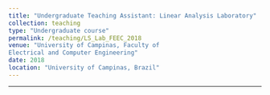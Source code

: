 ```yaml
---
title: "Undergraduate Teaching Assistant: Linear Analysis Laboratory"
collection: teaching
type: "Undergraduate course"
permalink: /teaching/LS_Lab_FEEC_2018
venue: "University of Campinas, Faculty of
Electrical and Computer Engineering"
date: 2018
location: "University of Campinas, Brazil"
---
```


---

<!-- This is a description of a teaching experience. You can use markdown like any other post.

Heading 1
======

Heading 2
======

Heading 3
====== -->